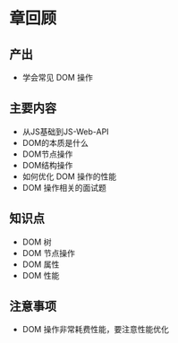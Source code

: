 # 章回顾

## 产出

- 学会常见 DOM 操作

## 主要内容

- 从JS基础到JS-Web-API
- DOM的本质是什么
- DOM节点操作
- DOM结构操作
- 如何优化 DOM 操作的性能
- DOM 操作相关的面试题

## 知识点

- DOM 树
- DOM 节点操作
- DOM 属性
- DOM 性能

## 注意事项

- DOM 操作非常耗费性能，要注意性能优化
